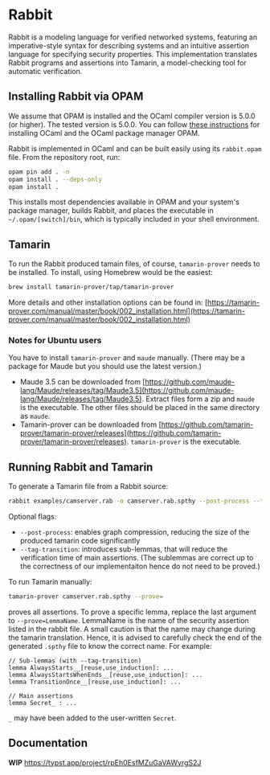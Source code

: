 # Rabbit
Rabbit is a modeling language for verified networked systems, featuring an imperative-style syntax for describing systems and an intuitive assertion language for specifying security properties. This implementation translates Rabbit programs and assertions into Tamarin, a model-checking tool for automatic verification.

## Installing Rabbit via OPAM

We assume that OPAM is installed and the OCaml compiler version is 5.0.0 (or higher). The tested version is 5.0.0.
You can follow [these instructions](https://www.ocaml.org/docs/up-and-running) for installing OCaml and the OCaml package manager OPAM.

Rabbit is implemented in OCaml and can be built easily using its `rabbit.opam` file. From the repository root, run:

```bash
opam pin add . -n
opam install . --deps-only
opam install .
```

This installs most dependencies available in OPAM and your system's package manager, builds Rabbit, and places the executable in `~/.opam/[switch]/bin`, which is typically included in your shell environment.

## Tamarin
To run the Rabbit produced tamain files, of course, `tamarin-prover` needs to be installed.
To install, using Homebrew would be the easiest:

```bash
brew install tamarin-prover/tap/tamarin-prover
```

More details and other installation options can be found in: [https://tamarin-prover.com/manual/master/book/002_installation.html](https://tamarin-prover.com/manual/master/book/002_installation.html)

### Notes for Ubuntu users 

You have to install `tamarin-prover` and `maude` manually.  (There may be a package for Maude but you should use the latest version.)

* Maude 3.5 can be downloaded from [https://github.com/maude-lang/Maude/releases/tag/Maude3.5](https://github.com/maude-lang/Maude/releases/tag/Maude3.5).  Extract files form a zip and `maude` is the executable.   The other files should be placed in the same directory as `maude`.
* Tamarin-prover can be downloaded from [https://github.com/tamarin-prover/tamarin-prover/releases](https://github.com/tamarin-prover/tamarin-prover/releases).  `tamarin-prover` is the executable.

## Running Rabbit and Tamarin

To generate a Tamarin file from a Rabbit source:

```bash
rabbit examples/camserver.rab -o camserver.rab.spthy --post-process --tag-transition
```

Optional flags:

- `--post-process`: enables graph compression, reducing the size of the produced tamarin code significantly 
- `--tag-transition`: introduces sub-lemmas, that will reduce the verification time of main assertions. (The sublemmas are correct up to the correctness of our implementaiton hence do not need to be proved.)

To run Tamarin manually:

```bash
tamarin-prover camserver.rab.spthy --prove=
```
proves all assertions. To prove a specific lemma, replace the last argument to `--prove=LemmaName`.
LemmaName is the name of the security assertion listed in the rabbit file. 
A small caution is that the name may change during the tamarin translation. Hence, it is advised to carefully check the end of the generated `.spthy` file 
to know the correct name. For example:

```tamarin
// Sub-lemmas (with --tag-transition)
lemma AlwaysStarts__[reuse,use_induction]: ...
lemma AlwaysStartsWhenEnds__[reuse,use_induction]: ...
lemma TransitionOnce__[reuse,use_induction]: ...

// Main assertions
lemma Secret_ : ...
```
`_` may have been added to the user-written `Secret`.

## Documentation

**WIP** https://typst.app/project/rpEh0EsfMZuGaVAWyrgS2J
